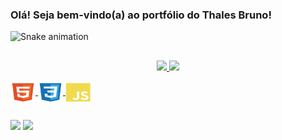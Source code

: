 ### Olá! Seja bem-vindo(a) ao portfólio do Thales Bruno!

![Snake animation](https://github.com/thalesbruno0/thalesbruno0/blob/output/github-contribution-grid-snake.svg)

##

<div align="center">
  <a href="https://github.com/thalesbruno0">
  <img height="180em" src="https://github-readme-stats.vercel.app/api?username=thalesbruno0&show_icons=true&theme=dark&include_all_commits=true&count_private=true"/>
  <img height="180em" src="https://github-readme-stats.vercel.app/api/top-langs/?username=thalesbruno0&layout=compact&langs_count=7&theme=dark"/>
</div>
<div style="display: inline_block"><br>
  <img align="center" alt="Thales-HTML" height="30" width="40" src="https://raw.githubusercontent.com/devicons/devicon/master/icons/html5/html5-original.svg">
  <img align="center" alt="Thales-CSS" height="30" width="40" src="https://raw.githubusercontent.com/devicons/devicon/master/icons/css3/css3-original.svg">
  <img align="center" alt="Thales-Js" height="30" width="40" src="https://raw.githubusercontent.com/devicons/devicon/master/icons/javascript/javascript-plain.svg">
</div>
 
##
  
<div>
  <a href = "mailto:thalesbruno2602@gmail.com"><img src="https://img.shields.io/badge/-Gmail-%23333?style=for-the-badge&logo=gmail&logoColor=white" target="_blank"></a>
  <a href="https://www.linkedin.com/in/thales-bruno-da-silva-2bb013200/" target="_blank"><img src="https://img.shields.io/badge/-LinkedIn-%230077B5?style=for-the-badge&logo=linkedin&logoColor=white" target="_blank"></a>  
</div>
  

